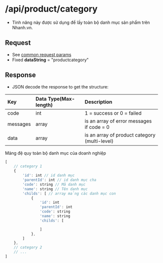 # /api/product/category

* Tính năng này được sử dụng để lấy toàn bộ danh mục sản phẩm trên Nhanh.vn.

## Request

* See [common request params](../getting-started/api.md#request)
* Fixed **dataString** = "productcategory"

## Response

* JSON decode the response to get the structure:

| Key | Data Type\(Max-length\) | Description |
| :--- | :--- | :--- |
| code | int | 1 = success or 0 = failed |
| messages | array | is an array of error messages if code = 0 |
| data | array | is an array of product category \(multi-level\) |

Mảng đệ quy toàn bộ danh mục của doanh nghiệp

```javascript
[
    // category 1
    {
        'id': int // id danh mục
        'parentId': int // id danh mục cha
        'code': string // Mã danh mục
        'name': string // Tên danh mục
        'childs': [ // array mảng các danh mục con
            {
                'id': int
                'parentId': int
                'code': string
                'name': string
                'childs': [

                ]
            },
        ]
    },
    // category 2
    // ...
]
```


